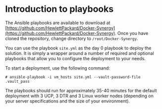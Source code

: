 # Introduction to playbooks

The Ansible playbooks are available to download at [https://github.com/HewlettPackard/Docker-Synergy](https://github.com/HewlettPackard/Docker-Synergy). Once you have cloned the repository, change directory to `/root/Docker-Synergy`.

You can use the playbook `site.yml` as the day 0 playbook to deploy the solution. It is simply a wrapper around a number of required and optional playbooks that allow you to configure the deployment to your needs.

To start a deployment, use the following command:

```
# ansible-playbook -i vm_hosts site.yml --vault-password-file .vault_pass
```

The playbooks should run for approximately 35-40 minutes for the default deployment with 3 UCP, 3 DTR and 3 Linux worker nodes (depending on your server specifications and the size of your environment).